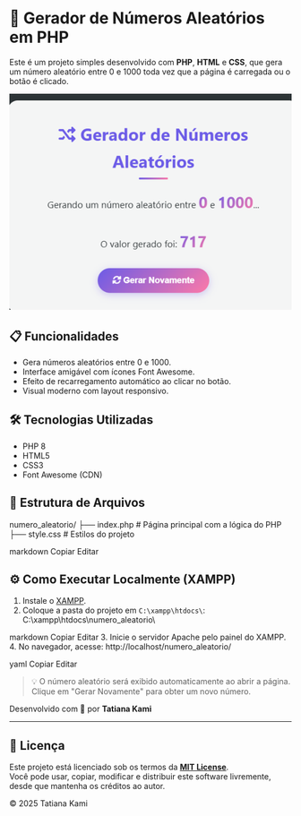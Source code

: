 # 🎲 Gerador de Números Aleatórios em PHP

Este é um projeto simples desenvolvido com **PHP**, **HTML** e **CSS**, que gera um número aleatório entre 0 e 1000 toda vez que a página é carregada ou o botão é clicado.

![Screenshot do Projeto](assets/aleatorios.png) 

## 📋 Funcionalidades

- Gera números aleatórios entre 0 e 1000.
- Interface amigável com ícones Font Awesome.
- Efeito de recarregamento automático ao clicar no botão.
- Visual moderno com layout responsivo.

## 🛠️ Tecnologias Utilizadas

- PHP 8
- HTML5
- CSS3
- Font Awesome (CDN)


## 📁 Estrutura de Arquivos

numero_aleatorio/
├── index.php # Página principal com a lógica do PHP
├── style.css # Estilos do projeto

markdown
Copiar
Editar

## ⚙️ Como Executar Localmente (XAMPP)

1. Instale o [XAMPP](https://www.apachefriends.org/pt_br/index.html).
2. Coloque a pasta do projeto em `C:\xampp\htdocs\`:
C:\xampp\htdocs\numero_aleatorio\

markdown
Copiar
Editar
3. Inicie o servidor Apache pelo painel do XAMPP.
4. No navegador, acesse:
http://localhost/numero_aleatorio/

yaml
Copiar
Editar

> 💡 O número aleatório será exibido automaticamente ao abrir a página. Clique em "Gerar Novamente" para obter um novo número.



Desenvolvido com 💙 por **Tatiana Kami**

---

## 📄 Licença

Este projeto está licenciado sob os termos da **[MIT License](https://opensource.org/licenses/MIT)**.  
Você pode usar, copiar, modificar e distribuir este software livremente, desde que mantenha os créditos ao autor.

&copy; 2025 Tatiana Kami


